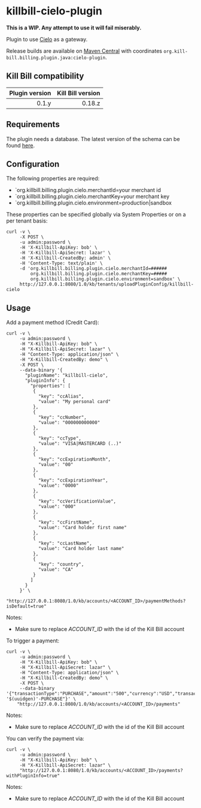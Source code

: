 killbill-cielo-plugin
======================

**This is a WIP. Any attempt to use it will fail miserably.**

Plugin to use [Cielo](https://www.cielo.com.br) as a gateway.

Release builds are available on [Maven Central](http://search.maven.org/#search%7Cga%7C1%7Cg%3A%22org.kill-bill.billing.plugin.java%22%20AND%20a%3A%22cielo-plugin%22) with coordinates `org.kill-bill.billing.plugin.java:cielo-plugin`.

Kill Bill compatibility
-----------------------

| Plugin version | Kill Bill version |
| -------------: | ----------------: |
| 0.1.y          | 0.18.z            |

Requirements
------------

The plugin needs a database. The latest version of the schema can be found [here](https://github.com/Artyou/killbill-cielo-plugin/blob/master/src/main/resources/ddl.sql).

Configuration
-------------

The following properties are required:

* `org.killbill.billing.plugin.cielo.merchantId=your merchant id
* `org.killbill.billing.plugin.cielo.merchantKey=your merchant key
* `org.killbill.billing.plugin.cielo.environment=production|sandbox

These properties can be specified globally via System Properties or on a per tenant basis:

```
curl -v \
     -X POST \
     -u admin:password \
     -H 'X-Killbill-ApiKey: bob' \
     -H 'X-Killbill-ApiSecret: lazar' \
     -H 'X-Killbill-CreatedBy: admin' \
     -H 'Content-Type: text/plain' \
     -d 'org.killbill.billing.plugin.cielo.merchantId=######
         org.killbill.billing.plugin.cielo.merchantKey=#####
         org.killbill.billing.plugin.cielo.environment=sandbox' \
     http://127.0.0.1:8080/1.0/kb/tenants/uploadPluginConfig/killbill-cielo
```

Usage
-----

Add a payment method (Credit Card):

```
curl -v \
     -u admin:password \
     -H "X-Killbill-ApiKey: bob" \
     -H "X-Killbill-ApiSecret: lazar" \
     -H "Content-Type: application/json" \
     -H "X-Killbill-CreatedBy: demo" \
     -X POST \
     --data-binary '{
       "pluginName": "killbill-cielo",
       "pluginInfo": {
         "properties": [
          {
            "key": "ccAlias",
            "value": "My personal card"
          },
          {
            "key": "ccNumber",
            "value": "000000000000"
          },
          {
            "key": "ccType",
            "value": "VISA|MASTERCARD (..)"
          },
          {
            "key": "ccExpirationMonth",
            "value": "00"
          },
          {
            "key": "ccExpirationYear",
            "value": "0000"
          },
          {
            "key": "ccVerificationValue",
            "value": "000"
          },
          {
            "key": "ccFirstName",
            "value": "Card holder first name"
          },
          {
            "key": "ccLastName",
            "value": "Card holder last name"
          },
          {
            "key": "country",
            "value": "CA"
          }
         ]
       }
     }' \
     "http://127.0.0.1:8080/1.0/kb/accounts/<ACCOUNT_ID>/paymentMethods?isDefault=true"
```

Notes:
* Make sure to replace *ACCOUNT_ID* with the id of the Kill Bill account

To trigger a payment:

```
curl -v \
     -u admin:password \
     -H "X-Killbill-ApiKey: bob" \
     -H "X-Killbill-ApiSecret: lazar" \
     -H "Content-Type: application/json" \
     -H "X-Killbill-CreatedBy: demo" \
     -X POST \
     --data-binary '{"transactionType":"PURCHASE","amount":"500","currency":"USD","transactionExternalKey":"INV-'$(uuidgen)'-PURCHASE"}' \
    "http://127.0.0.1:8080/1.0/kb/accounts/<ACCOUNT_ID>/payments"
```

Notes:
* Make sure to replace *ACCOUNT_ID* with the id of the Kill Bill account

You can verify the payment via:

```
curl -v \
     -u admin:password \
     -H "X-Killbill-ApiKey: bob" \
     -H "X-Killbill-ApiSecret: lazar" \
     "http://127.0.0.1:8080/1.0/kb/accounts/<ACCOUNT_ID>/payments?withPluginInfo=true"
```

Notes:
* Make sure to replace *ACCOUNT_ID* with the id of the Kill Bill account
